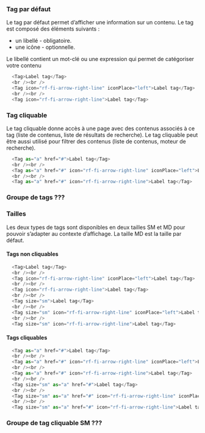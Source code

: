 ### Tag par défaut

Le tag par défaut permet d’afficher une information sur un contenu. 
Le tag est composé des éléments suivants :
- un libellé - obligatoire.
- une icône - optionnelle.

 Le libellé contient un mot-clé ou une expression qui permet de catégoriser votre contenu
```js
  <Tag>Label tag</Tag>
  <br /><br />
  <Tag icon="rf-fi-arrow-right-line" iconPlace="left">Label tag</Tag>
  <br /><br />
  <Tag icon="rf-fi-arrow-right-line">Label tag</Tag>
```

### Tag  cliquable
Le tag cliquable donne accès à une page avec des contenus associés à ce tag (liste de contenus, liste de résultats de recherche). Le tag cliquable peut être aussi utilisé pour filtrer des contenus (liste de contenus, moteur de recherche).
```js
  <Tag as="a" href="#">Label tag</Tag>
  <br /><br />
  <Tag as="a" href="#" icon="rf-fi-arrow-right-line" iconPlace="left">Label tag</Tag>
  <br /><br />
  <Tag as="a" href="#" icon="rf-fi-arrow-right-line">Label tag</Tag>
```

### Groupe de tags ???

### Tailles
Les deux types de tags sont disponibles en deux tailles SM et MD pour pouvoir s’adapter au contexte d’affichage. La taille MD est la taille par défaut. 
#### Tags non cliquables
```js
  <Tag>Label tag</Tag>
  <br /><br />
  <Tag icon="rf-fi-arrow-right-line" iconPlace="left">Label tag</Tag>
  <br /><br />
  <Tag icon="rf-fi-arrow-right-line">Label tag</Tag>
  <br /><br />
  <Tag size="sm">Label tag</Tag>
  <br /><br />
  <Tag size="sm" icon="rf-fi-arrow-right-line" iconPlace="left">Label tag</Tag>
  <br /><br />
  <Tag size="sm" icon="rf-fi-arrow-right-line">Label tag</Tag>
```
#### Tags cliquables
```js
  <Tag as="a" href="#">Label tag</Tag>
  <br /><br />
  <Tag as="a" href="#" icon="rf-fi-arrow-right-line" iconPlace="left">Label tag</Tag>
  <br /><br />
  <Tag as="a" href="#" icon="rf-fi-arrow-right-line">Label tag</Tag>
  <br /><br />
  <Tag size="sm" as="a" href="#">Label tag</Tag>
  <br /><br />
  <Tag size="sm" as="a" href="#" icon="rf-fi-arrow-right-line" iconPlace="left">Label tag</Tag>
  <br /><br />
  <Tag size="sm" as="a" href="#" icon="rf-fi-arrow-right-line">Label tag</Tag>
```

### Groupe de tag cliquable SM ???